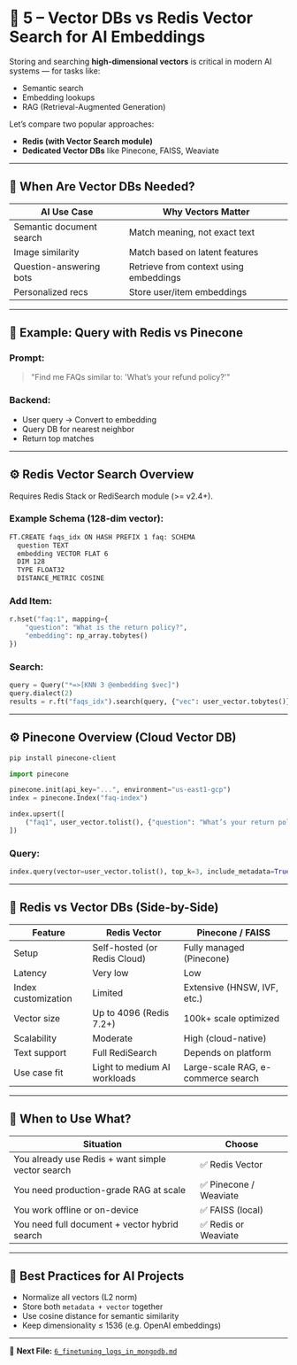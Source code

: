 
# 🧲 5 – Vector DBs vs Redis Vector Search for AI Embeddings

Storing and searching **high-dimensional vectors** is critical in modern AI systems — for tasks like:

- Semantic search
- Embedding lookups
- RAG (Retrieval-Augmented Generation)

Let’s compare two popular approaches:
- **Redis (with Vector Search module)**
- **Dedicated Vector DBs** like Pinecone, FAISS, Weaviate

---

## 🧩 When Are Vector DBs Needed?

| AI Use Case              | Why Vectors Matter                  |
|--------------------------|--------------------------------------|
| Semantic document search | Match meaning, not exact text        |
| Image similarity         | Match based on latent features       |
| Question-answering bots  | Retrieve from context using embeddings |
| Personalized recs        | Store user/item embeddings           |

---

## 📌 Example: Query with Redis vs Pinecone

### Prompt:
> "Find me FAQs similar to: 'What’s your refund policy?'"

### Backend:
- User query → Convert to embedding
- Query DB for nearest neighbor
- Return top matches

---

## ⚙️ Redis Vector Search Overview

Requires Redis Stack or RediSearch module (>= v2.4+).

### Example Schema (128-dim vector):

```bash
FT.CREATE faqs_idx ON HASH PREFIX 1 faq: SCHEMA
  question TEXT
  embedding VECTOR FLAT 6
  DIM 128
  TYPE FLOAT32
  DISTANCE_METRIC COSINE
```

### Add Item:

```python
r.hset("faq:1", mapping={
    "question": "What is the return policy?",
    "embedding": np_array.tobytes()
})
```

### Search:

```python
query = Query("*=>[KNN 3 @embedding $vec]")
query.dialect(2)
results = r.ft("faqs_idx").search(query, {"vec": user_vector.tobytes()})
```

---

## ⚙️ Pinecone Overview (Cloud Vector DB)

```bash
pip install pinecone-client
```

```python
import pinecone

pinecone.init(api_key="...", environment="us-east1-gcp")
index = pinecone.Index("faq-index")

index.upsert([
    ("faq1", user_vector.tolist(), {"question": "What’s your return policy?"})
])
```

### Query:

```python
index.query(vector=user_vector.tolist(), top_k=3, include_metadata=True)
```

---

## 🧠 Redis vs Vector DBs (Side-by-Side)

| Feature                | Redis Vector         | Pinecone / FAISS     |
|------------------------|----------------------|-----------------------|
| Setup                  | Self-hosted (or Redis Cloud) | Fully managed (Pinecone) |
| Latency                | Very low             | Low                   |
| Index customization    | Limited              | Extensive (HNSW, IVF, etc.) |
| Vector size            | Up to 4096 (Redis 7.2+) | 100k+ scale optimized |
| Scalability            | Moderate             | High (cloud-native)   |
| Text support           | Full RediSearch      | Depends on platform   |
| Use case fit           | Light to medium AI workloads | Large-scale RAG, e-commerce search |

---

## 💼 When to Use What?

| Situation                            | Choose              |
|--------------------------------------|----------------------|
| You already use Redis + want simple vector search | ✅ Redis Vector |
| You need production-grade RAG at scale            | ✅ Pinecone / Weaviate |
| You work offline or on-device                     | ✅ FAISS (local) |
| You need full document + vector hybrid search     | ✅ Redis or Weaviate |

---

## 🧠 Best Practices for AI Projects

- Normalize all vectors (L2 norm)
- Store both `metadata + vector` together
- Use cosine distance for semantic similarity
- Keep dimensionality ≤ 1536 (e.g. OpenAI embeddings)

---

📁 **Next File:** [`6_finetuning_logs_in_mongodb.md`](./6_finetuning_logs_in_mongodb.md)